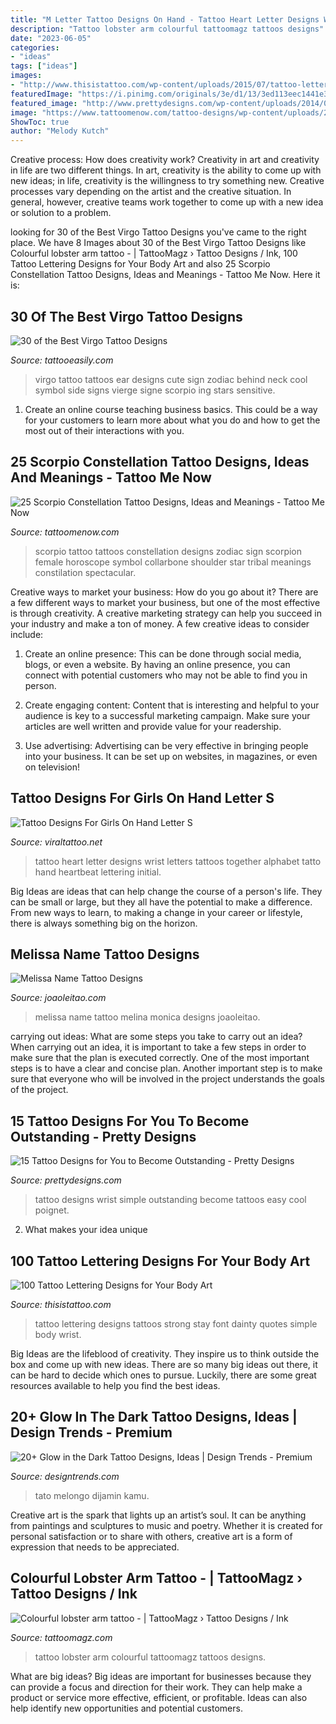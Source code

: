 ```yaml
---
title: "M Letter Tattoo Designs On Hand - Tattoo Heart Letter Designs Wrist Letters Tattoos Together Alphabet Tatto Hand Heartbeat Lettering Initial"
description: "Tattoo lobster arm colourful tattoomagz tattoos designs"
date: "2023-06-05"
categories:
- "ideas"
tags: ["ideas"]
images:
- "http://www.thisistattoo.com/wp-content/uploads/2015/07/tattoo-lettering-designs-2.jpg"
featuredImage: "https://i.pinimg.com/originals/3e/d1/13/3ed113eec1441e3640ae006b56067baf.jpg"
featured_image: "http://www.prettydesigns.com/wp-content/uploads/2014/09/Simple-Wrist-Tattoo.jpg"
image: "https://www.tattoomenow.com/tattoo-designs/wp-content/uploads/2019/05/scorpio-constellation-tattoo-shoulder-02-300x300.jpg"
ShowToc: true
author: "Melody Kutch"
---
```



Creative process: How does creativity work?
Creativity in art and creativity in life are two different things. In art, creativity is the ability to come up with new ideas; in life, creativity is the willingness to try something new. Creative processes vary depending on the artist and the creative situation. In general, however, creative teams work together to come up with a new idea or solution to a problem.

	

		
looking for 30 of the Best Virgo Tattoo Designs you've came to the right place. We have 8 Images about 30 of the Best Virgo Tattoo Designs like Colourful lobster arm tattoo - | TattooMagz › Tattoo Designs / Ink, 100 Tattoo Lettering Designs for Your Body Art and also 25 Scorpio Constellation Tattoo Designs, Ideas and Meanings - Tattoo Me Now. Here it is:
		
    
## 30 Of The Best Virgo Tattoo Designs

<img loading=lazy src="http://www.tattooeasily.com/wp-content/uploads/2014/04/cute-virgo-tattoo-for-girls.jpg" onerror="this.onerror=null;this.src='https://tse2.mm.bing.net/th?id=OIP.CIf7dBg7fTDmR4O8ikOp9wHaJz&amp;pid=15.1';" alt="30 of the Best Virgo Tattoo Designs">

_Source: tattooeasily.com_

>virgo tattoo tattoos ear designs cute sign zodiac behind neck cool symbol side signs vierge signe scorpio ing stars sensitive. 

	

1) Create an online course teaching business basics. This could be a way for your customers to learn more about what you do and how to get the most out of their interactions with you.

    
## 25 Scorpio Constellation Tattoo Designs, Ideas And Meanings - Tattoo Me Now

<img loading=lazy src="https://www.tattoomenow.com/tattoo-designs/wp-content/uploads/2019/05/scorpio-constellation-tattoo-shoulder-02-300x300.jpg" onerror="this.onerror=null;this.src='https://tse2.mm.bing.net/th?id=OIP.h4rUs5Mv0yFPlSsh667ZWQAAAA&amp;pid=15.1';" alt="25 Scorpio Constellation Tattoo Designs, Ideas and Meanings - Tattoo Me Now">

_Source: tattoomenow.com_

>scorpio tattoo tattoos constellation designs zodiac sign scorpion female horoscope symbol collarbone shoulder star tribal meanings constilation spectacular. 

	

Creative ways to market your business: How do you go about it?
There are a few different ways to market your business, but one of the most effective is through creativity. A creative marketing strategy can help you succeed in your industry and make a ton of money. A few creative ideas to consider include: 
1. Create an online presence: This can be done through social media, blogs, or even a website. By having an online presence, you can connect with potential customers who may not be able to find you in person. 

2. Create engaging content: Content that is interesting and helpful to your audience is key to a successful marketing campaign. Make sure your articles are well written and provide value for your readership. 

3. Use advertising: Advertising can be very effective in bringing people into your business. It can be set up on websites, in magazines, or even on television!

    
## Tattoo Designs For Girls On Hand Letter S

<img loading=lazy src="https://i.pinimg.com/originals/3e/d1/13/3ed113eec1441e3640ae006b56067baf.jpg" onerror="this.onerror=null;this.src='https://tse2.mm.bing.net/th?id=OIP.veS-ZnDLAMV4hzyJ7MK7DwHaJ4&amp;pid=15.1';" alt="Tattoo Designs For Girls On Hand Letter S">

_Source: viraltattoo.net_

>tattoo heart letter designs wrist letters tattoos together alphabet tatto hand heartbeat lettering initial. 

	

Big Ideas are ideas that can help change the course of a person's life. They can be small or large, but they all have the potential to make a difference. From new ways to learn, to making a change in your career or lifestyle, there is always something big on the horizon.

    
## Melissa Name Tattoo Designs

<img loading=lazy src="https://www.joaoleitao.com/tattoo-name/files/female-names4/tattoo-design-name-melissa-22.png" onerror="this.onerror=null;this.src='https://tse1.mm.bing.net/th?id=OIP.crJy5cFl4s-4eY2WmXhadAHaEO&amp;pid=15.1';" alt="Melissa Name Tattoo Designs">

_Source: joaoleitao.com_

>melissa name tattoo melina monica designs joaoleitao. 

	

carrying out ideas: What are some steps you take to carry out an idea?
When carrying out an idea, it is important to take a few steps in order to make sure that the plan is executed correctly. One of the most important steps is to have a clear and concise plan. Another important step is to make sure that everyone who will be involved in the project understands the goals of the project.

    
## 15 Tattoo Designs For You To Become Outstanding - Pretty Designs

<img loading=lazy src="http://www.prettydesigns.com/wp-content/uploads/2014/09/Simple-Wrist-Tattoo.jpg" onerror="this.onerror=null;this.src='https://tse2.mm.bing.net/th?id=OIP.8fshmdOY8-6WQTxMg7AqxgHaLH&amp;pid=15.1';" alt="15 Tattoo Designs for You to Become Outstanding - Pretty Designs">

_Source: prettydesigns.com_

>tattoo designs wrist simple outstanding become tattoos easy cool poignet. 

	

2. What makes your idea unique 

    
## 100 Tattoo Lettering Designs For Your Body Art

<img loading=lazy src="http://www.thisistattoo.com/wp-content/uploads/2015/07/tattoo-lettering-designs-2.jpg" onerror="this.onerror=null;this.src='https://tse3.mm.bing.net/th?id=OIP.RphzLcuooJTQPr_ZejEEUQHaKk&amp;pid=15.1';" alt="100 Tattoo Lettering Designs for Your Body Art">

_Source: thisistattoo.com_

>tattoo lettering designs tattoos strong stay font dainty quotes simple body wrist. 

	

Big Ideas are the lifeblood of creativity. They inspire us to think outside the box and come up with new ideas. There are so many big ideas out there, it can be hard to decide which ones to pursue. Luckily, there are some great resources available to help you find the best ideas.

    
## 20+ Glow In The Dark Tattoo Designs, Ideas | Design Trends - Premium

<img loading=lazy src="https://images.designtrends.com/wp-content/uploads/2016/06/18034254/Colorful-UV-Tattoo-Design.jpg" onerror="this.onerror=null;this.src='https://tse1.mm.bing.net/th?id=OIP.zt5DCtjmHhkakUKMSkMlogHaHa&amp;pid=15.1';" alt="20+ Glow in the Dark Tattoo Designs, Ideas | Design Trends - Premium">

_Source: designtrends.com_

>tato melongo dijamin kamu. 

	

Creative art is the spark that lights up an artist’s soul. It can be anything from paintings and sculptures to music and poetry. Whether it is created for personal satisfaction or to share with others, creative art is a form of expression that needs to be appreciated.

    
## Colourful Lobster Arm Tattoo - | TattooMagz › Tattoo Designs / Ink

<img loading=lazy src="https://tattoomagz.com/wp-content/uploads/Colourful-lobster-arm-tattoo.jpg" onerror="this.onerror=null;this.src='https://tse2.mm.bing.net/th?id=OIP.SmfAziXPrCLDeJQZS5mp9gHaLH&amp;pid=15.1';" alt="Colourful lobster arm tattoo - | TattooMagz › Tattoo Designs / Ink">

_Source: tattoomagz.com_

>tattoo lobster arm colourful tattoomagz tattoos designs. 

	

What are big ideas?
Big ideas are important for businesses because they can provide a focus and direction for their work. They can help make a product or service more effective, efficient, or profitable. Ideas can also help identify new opportunities and potential customers.

